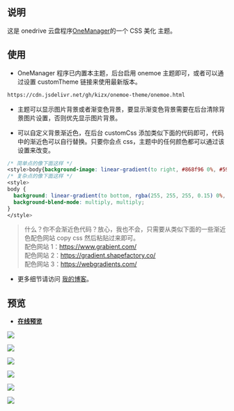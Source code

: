 ## 说明

这是 onedrive 云盘程序[OneManager](https://github.com/qkqpttgf/OneManager-php)的一个 CSS 美化 主题。

## 使用

- OneManager 程序已内置本主题，后台启用 onemoe 主题即可，或者可以通过设置 customTheme 链接来使用最新版本。

```html
https://cdn.jsdelivr.net/gh/kizx/onemoe-theme/onemoe.html
```

- 主题可以显示图片背景或者渐变色背景，要显示渐变色背景需要在后台清除背景图片设置，否则优先显示图片背景。

- 可以自定义背景渐近色，在后台 customCss 添加类似下面的代码即可，代码中的渐近色可以自行替换。只要你会点 css，主题中的任何颜色都可以通过该设置来改变。

```css
/* 简单点的像下面这样 */
<style>body{background-image: linear-gradient(to right, #868f96 0%, #596164 100%);}</style>
/* 复杂点的像下面这样 */
<style>
body {
  background: linear-gradient(to bottom, rgba(255, 255, 255, 0.15) 0%, rgba(0, 0, 0, 0.15) 100%), radial-gradient(at top center, rgba(255, 255, 255, 0.40) 0%, rgba(0, 0, 0, 0.40) 120%) #989898;
  background-blend-mode: multiply, multiply;
}
</style>
```

> 什么？你不会渐近色代码？放心，我也不会，只需要从类似下面的一些渐近色配色网站 copy css 然后粘贴过来即可。  
> 配色网站 1：https://www.grabient.com/  
> 配色网站 2：https://gradient.shapefactory.co/  
> 配色网站 3：https://webgradients.com/

- 更多细节请访问 [我的博客](https://www.2bboy.com/archives/154.html)。

## 预览

- [**在线预览**](https://pan.2bboy.com/Public)

![](./preview/screen1.png)

![](./preview/phone1.png)

![](./preview/screen2.png)

![](./preview/screen3.png)

![](./preview/screen4.png)

![](./preview/phone2.png)
